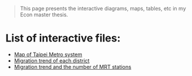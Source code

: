 
> This page presents the interactive diagrams, maps, tables, etc in my Econ master thesis.

# List of interactive files:

- [Map of Taipei Metro system](https://chihyunwang.github.io/Taipei-Migration/interactive/mrt_map.html)
- [Migration trend of each district](https://chihyunwang.github.io/Taipei-Migration/interactive/town_migration.html)
- [Migration trend and the number of MRT stations](https://chihyunwang.github.io/Taipei-Migration/interactive/town_migration_MRT_relation.html)
